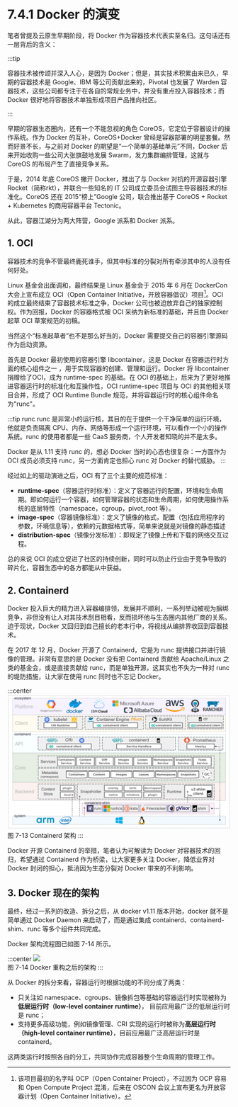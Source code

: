 # 7.4.1 Docker 的演变

笔者曾提及云原生早期阶段，将 Docker 作为容器技术代表实至名归。这句话还有一层背后的含义：

:::tip <a/>

容器技术被传颂并深入人心，是因为 Docker；但是，其实技术积累由来已久，早期的容器技术是 Google、IBM 等公司贡献出来的，Pivotal 也发展了 Warden 容器技术，这些公司都专注于在各自的常规业务中，并没有重点投入容器技术；而 Docker 很好地将容器技术单独形成项目产品推向社区。

:::

早期的容器生态圈内，还有一个不能忽视的角色 CoreOS，它定位于容器设计的操作系统。作为 Docker 的互补，CoreOS+Docker 曾经是容器部署的明星套餐。然而好景不长，与之前对 Docker 的期望是“一个简单的基础单元”不同，Docker 后来开始收购一些公司大张旗鼓地发展 Swarm，发力集群编排管理，这就与 CoreOS 的布局产生了直接竞争关系。

于是，2014 年底 CoreOS 撇开 Docker，推出了与 Docker 对抗的开源容器引擎 Rocket（简称rkt），并联合一些知名的 IT 公司成立委员会试图主导容器技术的标准化。CoreOS 还在 2015“榜上”Google 公司，联合推出基于 CoreOS + Rocket + Kubernetes 的商用容器平台 Tectonic。

从此，容器江湖分为两大阵营，Google 派系和 Docker 派系。

## 1. OCI 

容器技术的竞争不管最终鹿死谁手，但其中标准的分裂对所有牵涉其中的人没有任何好处。

Linux 基金会出面调和，最终结果是 Linux 基金会于 2015 年 6 月在  DockerCon 大会上宣布成立 OCI（Open Container Initiative，开放容器倡议）项目[^1]。OCI 的成立最终结束了容器技术标准之争，Docker 公司也被迫放弃自己的独家控制权。作为回报，Docker 的容器格式被 OCI 采纳为新标准的基础，并且由 Docker 起草 OCI 草案规范的初稿。

当然这个“标准起草者”也不是那么好当的，Docker 需要提交自己的容器引擎源码作为启动资源。

首先是 Docker 最初使用的容器引擎 libcontainer，这是 Docker 在容器运行时方面的核心组件之一 ，用于实现容器的创建、管理和运行。Docker 将 libcontainer 捐赠给了OCI，成为 runtime-spec 的基础。在 OCI 的基础上，后来为了更好地推进容器运行时的标准化和互操作性，OCI runtime-spec 项目与 OCI 的其他相关项目合并，形成了 OCI Runtime Bundle 规范，并将容器运行时的核心组件命名为"runc"。

:::tip runc
runc 是非常小的运行核，其目的在于提供一个干净简单的运行环境，他就是负责隔离 CPU、内存、网络等形成一个运行环境，可以看作一个小的操作系统。runc 的使用者都是一些 CaaS 服务商，个人开发者知晓的并不是太多。

Docker 是从 1.11 支持 runc 的，想必 Docker 当时的心态也很复杂：一方面作为 OCI 成员必须支持 runc，另一方面肯定也担心 runc 对 Docker 的替代威胁。
:::

经过如上的驱动演进之后，OCI 有了三个主要的规范标准：

- **runtime-spec**（容器运行时标准）：定义了容器运行的配置，环境和生命周期。即如何运行一个容器，如何管理容器的状态和生命周期，如何使用操作系统的底层特性（namespace，cgroup，pivot_root 等）。
- **image-spec**（容器镜像标准）：定义了镜像的格式，配置（包括应用程序的参数，环境信息等），依赖的元数据格式等，简单来说就是对镜像的静态描述
- **distribution-spec**（镜像分发标准）：即规定了镜像上传和下载的网络交互过程。

总的来说 OCI 的成立促进了社区的持续创新，同时可以防止行业由于竞争导致的碎片化，容器生态中的各方都能从中获益。

## 2. Containerd

Docker 投入巨大的精力进入容器编排领，发展并不顺利，一系列举动被视为捆绑竞争，非但没有让人对其技术刮目相看，反而损坏他与生态圈内其他厂商的关系。迫于现状，Docker 又回归到自己擅长的老本行中，将视线从编排界收回到容器技术。

在 2017 年 12 月，Docker 开源了 Containerd，它是为 runc 提供接口并进行镜像的管理。非常有意思的是 Docker 没有把 Containerd 贡献给 Apache/Linux 之类的基金会，或是直接贡献给 runc，而是单独开源，这其实也不失为一种对 runc 的堤防措施，让大家在使用 runc 同时也不忘记 Docker。

:::center
  ![](../assets/containerd-arch.png)<br/>
  图 7-13 Containerd 架构
:::

Docker 开源 Containerd 的举措，笔者认为可解读为 Docker 对容器技术的回归，希望通过 Containerd 作为桥梁，让大家更多关注 Docker，降低业界对 Docker 封闭的担心，抵消因为生态分裂对 Docker 带来的不利影响。

## 3. Docker 现在的架构

最终，经过一系列的改造、拆分之后，从 docker v1.11 版本开始，docker 就不是简单通过 Docker Daemon 来启动了，而是通过集成 containerd、containerd-shim、runc 等多个组件共同完成。

Docker 架构流程图已如图 7-14 所示。

:::center
  ![](../assets/docker-arc.png)<br/>
  图 7-14 Docker 重构之后的架构
:::

从 Docker 的拆分来看，容器运行时根据功能的不同分成了两类：
- 只关注如 namespace、cgroups、镜像拆包等基础的容器运行时实现被称为**低层运行时（low-level container runtime）**， 目前应用最广泛的低层运行时是 runc；
- 支持更多高级功能，例如镜像管理、CRI 实现的运行时被称为**高层运行时（high-level container runtime）**，目前应用最广泛高层运行时是 containerd。

这两类运行时按照各自的分工，共同协作完成容器整个生命周期的管理工作。

[^1]: 该项目最初的名字叫 OCP（Open Container Project），不过因为 OCP 容易和 Open Compute Project 混淆，后来在 OSCON 会议上宣布更名为开放容器计划（Open Container Initiative）。